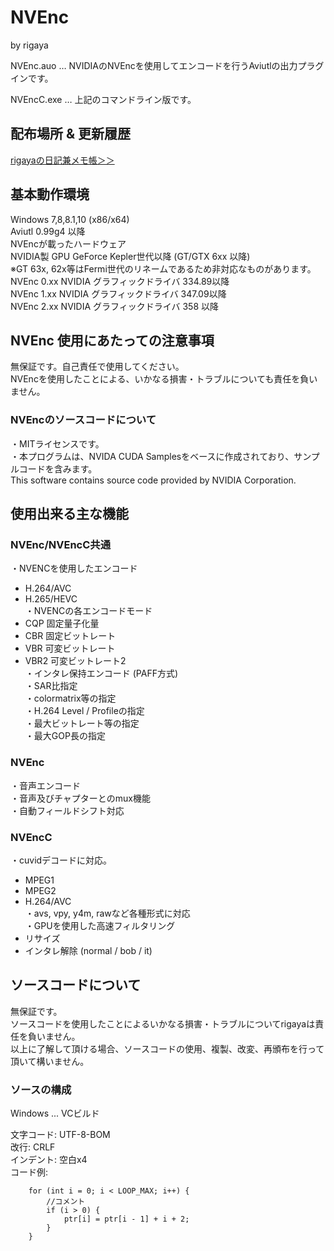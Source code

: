 ﻿# NVEnc
by rigaya

NVEnc.auo … NVIDIAのNVEncを使用してエンコードを行うAviutlの出力プラグインです。

NVEncC.exe … 上記のコマンドライン版です。

## 配布場所 & 更新履歴
[rigayaの日記兼メモ帳＞＞](http://rigaya34589.blog135.fc2.com/blog-category-17.html)

## 基本動作環境
Windows 7,8,8.1,10 (x86/x64)  
Aviutl 0.99g4 以降  
NVEncが載ったハードウェア  
  NVIDIA製 GPU GeForce Kepler世代以降 (GT/GTX 6xx 以降)  
  ※GT 63x, 62x等はFermi世代のリネームであるため非対応なものがあります。  
NVEnc 0.xx NVIDIA グラフィックドライバ 334.89以降  
NVEnc 1.xx NVIDIA グラフィックドライバ 347.09以降  
NVEnc 2.xx NVIDIA グラフィックドライバ 358   以降  

## NVEnc 使用にあたっての注意事項
無保証です。自己責任で使用してください。  
NVEncを使用したことによる、いかなる損害・トラブルについても責任を負いません。  

### NVEncのソースコードについて
・MITライセンスです。  
・本プログラムは、NVIDA CUDA Samplesをベースに作成されており、サンプルコードを含みます。  
  This software contains source code provided by NVIDIA Corporation.  

## 使用出来る主な機能
### NVEnc/NVEncC共通
・NVENCを使用したエンコード  
   - H.264/AVC  
   - H.265/HEVC  
・NVENCの各エンコードモード  
   - CQP       固定量子化量  
   - CBR       固定ビットレート  
   - VBR       可変ビットレート  
   - VBR2      可変ビットレート2  
・インタレ保持エンコード (PAFF方式)  
・SAR比指定  
・colormatrix等の指定  
・H.264 Level / Profileの指定  
・最大ビットレート等の指定  
・最大GOP長の指定  

### NVEnc
・音声エンコード  
・音声及びチャプターとのmux機能  
・自動フィールドシフト対応  

### NVEncC
・cuvidデコードに対応。  
  - MPEG1  
  - MPEG2  
  - H.264/AVC  
・avs, vpy, y4m, rawなど各種形式に対応  
・GPUを使用した高速フィルタリング  
   - リサイズ  
   - インタレ解除 (normal / bob / it)  

## ソースコードについて
無保証です。  
ソースコードを使用したことによるいかなる損害・トラブルについてrigayaは責任を負いません。  
以上に了解して頂ける場合、ソースコードの使用、複製、改変、再頒布を行って頂いて構いません。

### ソースの構成
Windows ... VCビルド  

文字コード: UTF-8-BOM  
改行: CRLF  
インデント: 空白x4  
コード例:  
```
    for (int i = 0; i < LOOP_MAX; i++) {
        //コメント
        if (i > 0) {
            ptr[i] = ptr[i - 1] + i + 2;
        }
    }

```